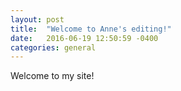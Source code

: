 ```yaml
---
layout: post
title:  "Welcome to Anne's editing!"
date:   2016-06-19 12:50:59 -0400
categories: general
---
```

Welcome to my site!
